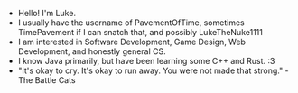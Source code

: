 - Hello! I'm Luke.
- I usually have the username of PavementOfTime, sometimes TimePavement if I can snatch that, and possibly LukeTheNuke1111
- I am interested in Software Development, Game Design, Web Development, and honestly general CS.
- I know Java primarily, but have been learning some C++ and Rust. :3
- "It's okay to cry. It's okay to run away. You were not made that strong." -The Battle Cats
